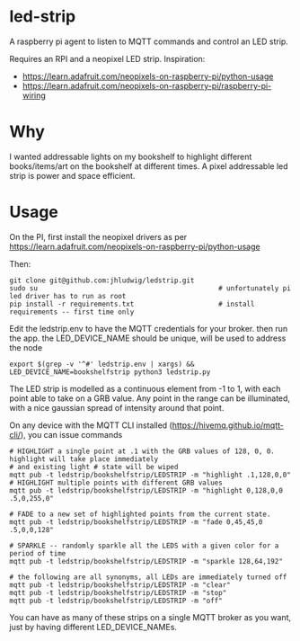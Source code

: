 # led-strip
A raspberry pi agent to listen to MQTT commands and control an LED strip.  

Requires an RPI and a neopixel LED strip.  Inspiration: 

- https://learn.adafruit.com/neopixels-on-raspberry-pi/python-usage
- https://learn.adafruit.com/neopixels-on-raspberry-pi/raspberry-pi-wiring

# Why

I wanted addressable lights on my bookshelf to highlight different books/items/art on the bookshelf at different times.  A pixel addressable led strip is power and space efficient.

# Usage

On the PI, first install the neopixel drivers as per https://learn.adafruit.com/neopixels-on-raspberry-pi/python-usage

Then:

    git clone git@github.com:jhludwig/ledstrip.git
    sudo su                                             # unfortunately pi led driver has to run as root
    pip install -r requirements.txt                     # install requirements -- first time only

Edit the ledstrip.env to have the MQTT credentials for your broker.  then run the app.  the LED_DEVICE_NAME should be unique, will be used to address the node

    export $(grep -v '^#' ledstrip.env | xargs) && LED_DEVICE_NAME=bookshelfstrip python3 ledstrip.py

The LED strip is modelled as a continuous element from -1 to 1, with each point able to take on a GRB value.  Any point in the range can be illuminated, with a nice gaussian spread of intensity around that point.

On any device with the MQTT CLI installed (https://hivemq.github.io/mqtt-cli/), you can issue commands

    # HIGHLIGHT a single point at .1 with the GRB values of 128, 0, 0.  highlight will take place immediately 
    # and existing light # state will be wiped
    mqtt pub -t ledstrip/bookshelfstrip/LEDSTRIP -m "highlight .1,128,0,0"
    # HIGHLIGHT multiple points with different GRB values
    mqtt pub -t ledstrip/bookshelfstrip/LEDSTRIP -m "highlight 0,128,0,0 .5,0,255,0"

    # FADE to a new set of highlighted points from the current state.  
    mqtt pub -t ledstrip/bookshelfstrip/LEDSTRIP -m "fade 0,45,45,0 .5,0,0,128"

    # SPARKLE -- randomly sparkle all the LEDS with a given color for a period of time
    mqtt pub -t ledstrip/bookshelfstrip/LEDSTRIP -m "sparkle 128,64,192"

    # the following are all synonyms, all LEDs are immediately turned off
    mqtt pub -t ledstrip/bookshelfstrip/LEDSTRIP -m "clear"
    mqtt pub -t ledstrip/bookshelfstrip/LEDSTRIP -m "stop"
    mqtt pub -t ledstrip/bookshelfstrip/LEDSTRIP -m "off"

You can have as many of these strips on a single MQTT broker as you want, just by having different LED_DEVICE_NAMEs.


  